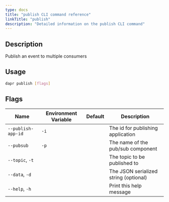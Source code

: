 ```yaml
---
type: docs
title: "publish CLI command reference"
linkTitle: "publish"
description: "Detailed information on the publish CLI command"
---
```


## Description

Publish an event to multiple consumers

## Usage

```bash
dapr publish [flags]
```

## Flags

| Name | Environment Variable | Default | Description
| --- | --- | --- | --- |
| `--publish-app-id` | `-i`| | The id for publishing application
| `--pubsub` | `-p` | | The name of the pub/sub component
| `--topic`, `-t` | | | The topic to be published to |
| `--data`, `-d` | | | The JSON serialized string (optional) |
| `--help`, `-h` | | | Print this help message |
